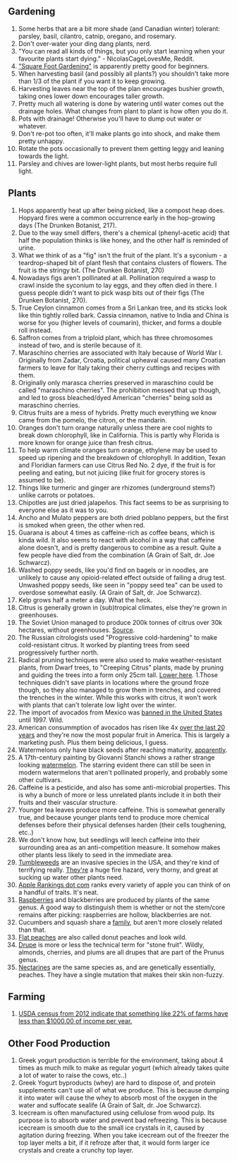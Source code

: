 ## Gardening
1. Some herbs that are a bit more shade (and Canadian winter) tolerant: parsley, basil, cilantro, catnip, oregano, and rosemary.
1. Don't over-water your ding dang plants, nerd.
1. "You can read all kinds of things, but you only start learning when your favourite plants start dying." - NicolasCageLovesMe, Reddit.
1. ["Square Foot Gardening"](https://en.wikipedia.org/wiki/Square_foot_gardening) is apparently pretty good for beginners.
1. When harvesting basil (and possibly all plants?) you shouldn't take more than 1/3 of the plant if you want it to keep growing.
1. Harvesting leaves near the top of the plan encourages bushier growth, taking ones lower down encourages taller growth.
1. Pretty much all watering is done by watering until water comes out the drainage holes. What changes from plant to plant is how often you do it.
1. Pots with drainage! Otherwise you'll have to dump out water or whatever.
1. Don't re-pot too often, it'll make plants go into shock, and make them pretty unhappy.
1. Rotate the pots occasionally to prevent them getting leggy and leaning towards the light.
1. Parsley and chives are lower-light plants, but most herbs require full light.

## Plants
1. Hops apparently heat up after being picked, like a compost heap does. Hopyard fires were a common occurrence early in the hop-growing days (The Drunken Botanist, 217).
1. Due to the way smell differs, there's a chemical (phenyl-acetic acid) that half the population thinks is like honey, and the other half is reminded of urine.
1. What we think of as a "fig" isn't the fruit of the plant. It's a syconium - a teardrop-shaped bit of plant flesh that contains clusters of flowers. The fruit is the stringy bit. (The Drunken Botanist, 270)
1. Nowadays figs aren't pollinated at all. Pollination required a wasp to crawl inside the syconium to lay eggs, and they often died in there. I guess people didn't want to pick wasp bits out of their figs (The Drunken Botanist, 270).
1. True Ceylon cinnamon comes from a Sri Lankan tree, and its sticks look like thin tightly rolled bark. Cassia cinnamon, native to India and China is worse for you (higher levels of coumarin), thicker, and forms a double roll instead.
1. Saffron comes from a triploid plant, which has three chromosomes instead of two, and is sterile because of it.
1. Maraschino cherries are associated with Italy because of World War I. Originally from Zadar, Croatia, political upheaval caused many Croatian farmers to leave for Italy taking their cherry cuttings and recipes with them.
1. Originally only marasca cherries preserved in maraschino could be called "maraschino cherries". The prohibition messed that up though, and led to gross bleached/dyed American "cherries" being sold as maraschino cherries.
1. Citrus fruits are a mess of hybrids. Pretty much everything we know came from the pomelo, the citron, or the mandarin.
1. Oranges don't turn orange naturally unless there are cool nights to break down chlorophyll, like in California. This is partly why Florida is more known for orange juice than fresh citrus.
1. To help warm climate oranges turn orange, ethylene may be used to speed up ripening and the breakdown of chlorophyll. In addition, Texan and Floridian farmers can use Citrus Red No. 2 dye, if the fruit is for peeling and eating, but not juicing (like fruit for grocery stores is assumed to be).
1. Things like turmeric and ginger are rhizomes (underground stems?) unlike carrots or potatoes.
1. Chipotles are just dried jalapeños. This fact seems to be as surprising to everyone else as it was to you.
1. Ancho and Mulato peppers are both dried poblano peppers, but the first is smoked when green, the other when red.
1. Guarana is about 4 times as caffeine-rich as coffee beans, which is kinda wild. It also seems to react with alcohol in a way that caffeine alone doesn't, and is pretty dangerous to combine as a result. Quite a few people have died from the combination (A Grain of Salt, dr. Joe Schwarcz).
1. Washed poppy seeds, like you'd find on bagels or in noodles, are unlikely to cause any opioid-related effect outside of failing a drug test. Unwashed poppy seeds, like seen in "poppy seed tea" can be used to overdose somewhat easily. (A Grain of Salt, dr. Joe Schwarcz).
1. Kelp grows half a meter a day. What the heck.
1. Citrus is generally grown in (sub)tropical climates, else they're grown in greenhouses.
1. The Soviet Union managed to produce 200k tonnes of citrus over 30k hectares, without greenhouses. [Source](https://www.lowtechmagazine.com/2020/04/fruit-trenches-cultivating-subtropical-plants-in-freezing-temperatures.html).
1. The Russian citrologists used "Progressive cold-hardening" to make cold-resistant citrus. It worked by planting trees from seed progressively further north.
1. Radical pruning techniques were also used to make weather-resistant plants, from Dwarf trees, to "Creeping Citrus" plants, made by pruning and guiding the trees into a form only 25cm tall. [Lower here](https://www.lowtechmagazine.com/2020/04/fruit-trenches-cultivating-subtropical-plants-in-freezing-temperatures.html).
1.Those techniques didn't save plants in locations where the ground froze though, so they also managed to grow them in trenches, and covered the trenches in the winter. While this works with citrus, it won't work with plants that can't tolerate low light over the winter.
1. The import of avocados from Mexico was [banned in the United States](https://www.latimes.com/archives/la-xpm-1997-02-01-fi-24310-story.html) until 1997. Wild.
1. American consummption of avocados has risen like 4x [over the last 20 years](https://www.theatlantic.com/health/archive/2015/01/the-selling-of-the-avocado/385047/) and they're now the most popular fruit in America. This is largely a marketing push. Plus them being delicious, I guess.
1. Watermelons only have black seeds after reaching maturity, [apparently](https://www.vox.com/2015/7/28/9050469/watermelon-breeding-paintings).
1. A 17th-century painting by Giovanni Stanchi shows a rather strange looking [watermelon](https://www.vox.com/2015/7/28/9050469/watermelon-breeding-paintings). The starring evident there can still be seen in modern watermelons that aren't pollinated properly, and probably some other cultivars.
1. Caffeine is a pesticide, and also has some anti-microbial properties. This is why a bunch of more or less unrelated plants include it in both their fruits and their vascular structure.
1. Younger tea leaves produce more caffeine. This is somewhat generally true, and because younger plants tend to produce more chemical defenses before their physical defenses harden (their cells toughening, etc..)
1. We don't know how, but seedlings will leech caffeine into their surrounding area as an anti-competition measure. It somehow makes other plants less likely to seed in the immediate area.
1. [Tumbleweeds](https://en.wikipedia.org/wiki/Tumbleweed#Environmental_effects) are an invasive species in the USA, and they're kind of terrifying really. [They're](https://youtu.be/hsWr_JWTZss) a huge fire hazard, very thorny, and great at sucking up water other plants need.
1. [Apple Rankings dot com](https://applerankings.com/) ranks every variety of apple you can think of on a handful of traits. It's neat.
1. [Raspberries](https://en.wikipedia.org/wiki/Raspberry) and blackberries are produced by plants of the same genus. A good way to distinguish them is whether or not the stem/core remains after picking: raspberries are hollow, blackberries are not.
1. Cucumbers and squash share a [family](https://en.wikipedia.org/wiki/Cucurbitaceae), but aren't more closely related than that.
1. [Flat peaches](https://en.wikipedia.org/wiki/Flat_peach) are also called donut peaches and look wild.
1. [Drupe](https://en.wikipedia.org/wiki/Drupe) is more or less the technical term for "stone fruit". Wildly, almonds, cherries, and plums are all drupes that are  part of the Prunus genus.
1. [Nectarines](https://en.wikipedia.org/wiki/Peach#Nectarines) are the same species as, and are genetically essentially, peaches. They have a single mutation that makes their skin non-fuzzy.

## Farming
1. [USDA census from 2012 indicate that something like 22% of farms have less than $1000.00 of income per year.](https://twitter.com/SarahTaber_bww/status/1128445471658319872)

## Other Food Production
1. Greek yogurt production is terrible for the environment, taking about 4 times as much milk to make as regular yogurt (which already takes quite a lot of water to raise the cows, etc..)
1. Greek Yogurt byproducts (whey) are hard to dispose of, and protein supplements can't use all of what we produce. This is because dumping it into water will cause the whey to absorb most of the oxygen in the water and suffocate sealife (A Grain of Salt, dr. Joe Schwarcz).
1. Icecream is often manufactured using cellulose from wood pulp. Its purpose is to absorb water and prevent bad refreezing. This is because icecream is smooth due to the small ice crystals in it, caused by agitation during freezing. When you take icecream out of the freezer the top layer melts a bit, if it refroze after that, it would form larger ice crystals and create a crunchy top layer.
